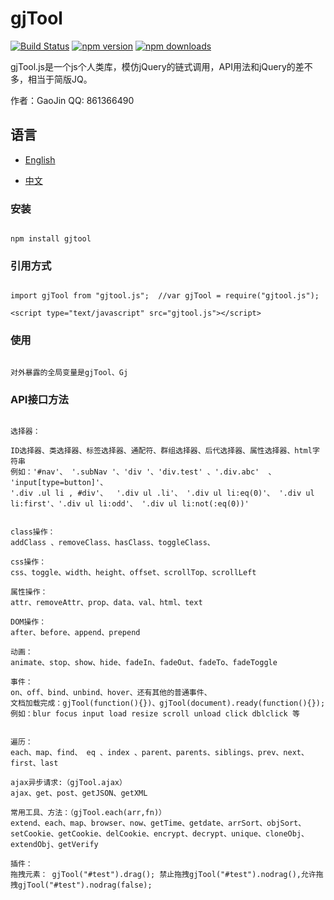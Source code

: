﻿# gjTool

[![Build Status](https://travis-ci.org/gjTool/gjTool.svg?branch=master)](https://travis-ci.org/gjTool/gjTool)
[![npm version](https://img.shields.io/npm/v/gjtool.svg)](https://www.npmjs.com/package/gjtool)
[![npm downloads](https://img.shields.io/npm/dt/gjtool.svg)](https://www.npmjs.com/package/gjtool)

gjTool.js是一个js个人类库，模仿jQuery的链式调用，API用法和jQuery的差不多，相当于简版JQ。

作者：GaoJin  QQ: 861366490

## 语言


- [English](README.md)

- [中文](README-CN.md)

### 安装
```

npm install gjtool

```

### 引用方式
```

import gjTool from "gjtool.js";  //var gjTool = require("gjtool.js");
```

```
<script type="text/javascript" src="gjtool.js"></script>

```

### 使用
```

对外暴露的全局变量是gjTool、Gj

```

### API接口方法
```

选择器：
 
ID选择器、类选择器、标签选择器、通配符、群组选择器、后代选择器、属性选择器、html字符串
例如：'#nav'、 '.subNav '、'div '、'div.test' 、'.div.abc'  、 'input[type=button]'、
'.div .ul li , #div'、  '.div ul .li'、 '.div ul li:eq(0)'、 '.div ul li:first'、'.div ul li:odd'、 '.div ul li:not(:eq(0))'


class操作：
addClass 、removeClass、hasClass、toggleClass、

css操作：
css、toggle、width、height、offset、scrollTop、scrollLeft

属性操作：
attr、removeAttr、prop、data、val、html、text

DOM操作：
after、before、append、prepend

动画：
animate、stop、show、hide、fadeIn、fadeOut、fadeTo、fadeToggle

事件：
on、off、bind、unbind、hover、还有其他的普通事件、
文档加载完成：gjTool(function(){})、gjTool(document).ready(function(){});
例如：blur focus input load resize scroll unload click dblclick 等


遍历：
each、map、find、 eq 、index 、parent、parents、siblings、prev、next、first、last

ajax异步请求:（gjTool.ajax）
ajax、get、post、getJSON、getXML

常用工具、方法：（gjTool.each(arr,fn)）
extend、each、map、browser、now、getTime、getdate、arrSort、objSort、setCookie、getCookie、delCookie、encrypt、decrypt、unique、cloneObj、extendObj、getVerify

插件：
拖拽元素： gjTool("#test").drag(); 禁止拖拽gjTool("#test").nodrag(),允许拖拽gjTool("#test").nodrag(false);